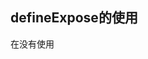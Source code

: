 ## defineExpose的使用



在没有使用<script setup>的时候，我们是这样写的

```vue
<script>

  export default {
    
    
    setup(){
      
      
      
      
      return {
        
        ....
      }
      
    }
    
  }

</script>
```

在export default中的代码都是被暴露出去的，在本组件外都是可以获取到的，但是使用<script setup>后，没有了export语句，那么在<script setup>中的内容默认是不对外暴露的，只能在本组件内部使用，那么如果需要暴露一些数据出去给别的组件使用，需要怎么办？就需要使用defineExpose了

```vue
<template>

  child: {{money}}

  <slot></slot>


</template>

<script setup>


import {useAttrs, ref, defineExpose} from "vue";

let money = ref(100)

defineExpose({ //需要对外暴露的数据
  money
})

</script>


```

